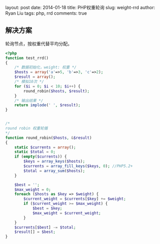 layout:     post
date:       2014-01-18
title:      PHP权重轮询
slug:       weight-rrd
author:     Ryan Liu
tags:       php, rrd
comments:   true

解决方案
------------
轮询节点，按权重代替平均分配。

```php
<?php
function test_rrd()
{
    /* 数据初始化，weight: 权重 */
    $hosts = array('a'=>5, 'b'=>3, 'c'=>2);
    $result = array();
    /* 模拟10次 */
    for ($i = 0; $i < 10; $i++) {
        round_robin($hosts, $result);
    }
    /* 输出结果 */
    return implode(' ', $result);
}


/*
round robin 权重轮循
*/
function round_robin($hosts, &$result)
{
    static $currents = array();
    static $total = 0;
    if (empty($currents)) {
        $keys = array_keys($hosts);
        $currents = array_fill_keys($keys, 0); //PHP5.2+
        $total = array_sum($hosts);
    }

    $best = '';
    $max_weight = 0;
    foreach ($hosts as $key => $weight) {
        $current_weight = $currents[$key] += $weight;
        if ($current_weight >= $max_weight) {
            $best = $key;
            $max_weight = $current_weight;
        }
    }
    $currents[$best] -= $total;
    $result[] = $best;
}
```

